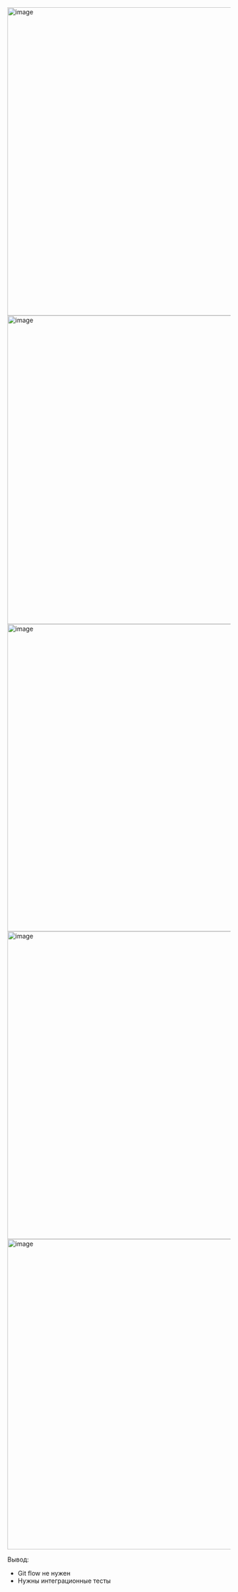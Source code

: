<img width="695" alt="image" src="https://github.com/user-attachments/assets/89ef793e-957c-4eb8-a461-64e4d43fc66c" />
<img width="696" alt="image" src="https://github.com/user-attachments/assets/ae45c219-77b3-4f16-a54a-1d5d8f96ee94" />
<img width="693" alt="image" src="https://github.com/user-attachments/assets/6b530396-7973-4122-8bda-643eb5ba61c4" />
<img width="694" alt="image" src="https://github.com/user-attachments/assets/90badfc3-dc54-4d0f-ab92-ccf370f3e17a" />
<img width="700" alt="image" src="https://github.com/user-attachments/assets/a79a4c9d-eb02-4e4e-9923-b11d25c2744b" />

Вывод: 

- Git flow не нужен
- Нужны интеграционные тесты
